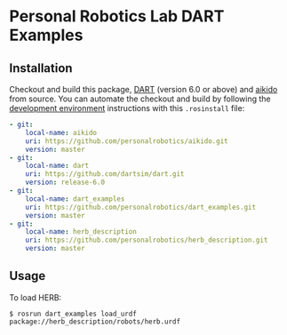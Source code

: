 # Personal Robotics Lab DART Examples

## Installation
Checkout and build this package,
[DART](https://github.com/dartsim/dart.git) (version 6.0 or above)
and [aikido](https://github.com/personalrobotics/aikido.git) from source. You
can automate the checkout and build by following the
[development environment](https://www.personalrobotics.ri.cmu.edu/software/development-environment)
instructions with this `.rosinstall` file:
```yaml
- git:
    local-name: aikido
    uri: https://github.com/personalrobotics/aikido.git
    version: master
- git:
    local-name: dart
    uri: https://github.com/dartsim/dart.git
    version: release-6.0
- git:
    local-name: dart_examples
    uri: https://github.com/personalrobotics/dart_examples.git
    version: master
- git:
    local-name: herb_description
    uri: https://github.com/personalrobotics/herb_description.git
    version: master
```

## Usage
To load HERB:
```shell
$ rosrun dart_examples load_urdf package://herb_description/robots/herb.urdf
```
